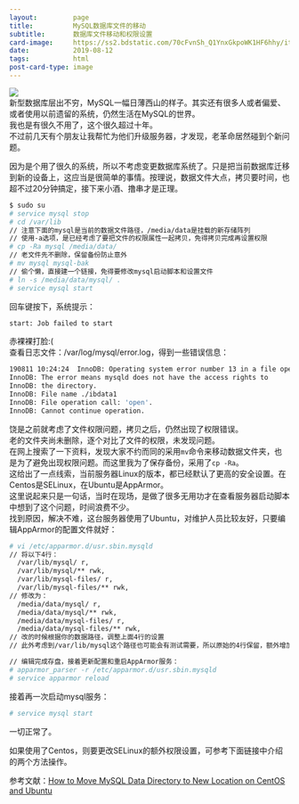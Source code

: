 ```yaml
---
layout:         page
title:          MySQL数据库文件的移动
subtitle:       数据库文件移动和权限设置
card-image:		https://ss2.bdstatic.com/70cFvnSh_Q1YnxGkpoWK1HF6hhy/it/u=1440923339,67641147&fm=26&gp=0.jpg
date:           2019-08-12
tags:           html
post-card-type: image
---
```

![](https://ss2.bdstatic.com/70cFvnSh_Q1YnxGkpoWK1HF6hhy/it/u=1440923339,67641147&fm=26&gp=0.jpg)  
新型数据库层出不穷，MySQL一幅日薄西山的样子。其实还有很多人或者偏爱、或者使用以前遗留的系统，仍然生活在MySQL的世界。  
我也是有很久不用了，这个很久超过十年。  
不过前几天有个朋友让我帮忙为他们升级服务器，才发现，老革命居然碰到个新问题。  

因为是个用了很久的系统，所以不考虑变更数据库系统了。只是把当前数据库迁移到新的设备上，这应当是很简单的事情。按理说，数据文件大点，拷贝要时间，也超不过20分钟搞定，接下来小酒、撸串才是正理。  
```bash
$ sudo su
# service mysql stop
# cd /var/lib
// 注意下面的mysql是当前的数据文件路径，/media/data是挂载的新存储阵列
// 使用-a选项，是已经考虑了要把文件的权限属性一起拷贝，免得拷贝完成再设置权限
# cp -Ra mysql /media/data/
// 老文件先不删除，保留备份防止意外
# mv mysql mysql-bak
// 偷个懒，直接建一个链接，免得要修改mysql启动脚本和设置文件
# ln -s /media/data/mysql/ .
# service mysql start
```
回车键按下，系统提示：  
```bash
start: Job failed to start
```
赤裸裸打脸:(  
查看日志文件：/var/log/mysql/error.log，得到一些错误信息：  
```bash
190811 10:24:24  InnoDB: Operating system error number 13 in a file operation.
InnoDB: The error means mysqld does not have the access rights to
InnoDB: the directory.
InnoDB: File name ./ibdata1
InnoDB: File operation call: 'open'.
InnoDB: Cannot continue operation.
```
饶是之前就考虑了文件权限问题，拷贝之后，仍然出现了权限错误。  
老的文件夹尚未删除，逐个对比了文件的权限，未发现问题。  
在网上搜索了一下资料，发现大家不约而同的采用`mv`命令来移动数据文件夹，也是为了避免出现权限问题。而这里我为了保存备份，采用了`cp -Ra`。  
这给出了一点线索，当前服务器Linux的版本，都已经默认了更高的安全设置。在Centos是SELinux，在Ubuntu是AppArmor。  
这里说起来只是一句话，当时在现场，是做了很多无用功才在查看服务器启动脚本中想到了这个问题，时间浪费不少。  
找到原因，解决不难，这台服务器使用了Ubuntu，对维护人员比较友好，只要编辑AppArmor的配置文件就好：  
```bash
# vi /etc/apparmor.d/usr.sbin.mysqld
// 将以下4行：
  /var/lib/mysql/ r,
  /var/lib/mysql/** rwk,
  /var/lib/mysql-files/ r,
  /var/lib/mysql-files/** rwk,
// 修改为：
  /media/data/mysql/ r,
  /media/data/mysql/** rwk,
  /media/data/mysql-files/ r,
  /media/data/mysql-files/** rwk,
// 改的时候根据你的数据路径，调整上面4行的设置
// 此外考虑到/var/lib/mysql这个路径也可能会有测试需要，所以原始的4行保留，额外增加4行也可，不差那一点点运算

// 编辑完成存盘，接着更新配置和重启AppArmor服务：
# apparmor_parser -r /etc/apparmor.d/usr.sbin.mysqld
# service apparmor reload
```
接着再一次启动mysql服务：  
```bash
# service mysql start
```
一切正常了。  

如果使用了Centos，则要更改SELinux的额外权限设置，可参考下面链接中介绍的两个方法操作。  

参考文献：[How to Move MySQL Data Directory to New Location on CentOS and Ubuntu](https://www.thegeekstuff.com/2016/05/move-mysql-directory/)  

